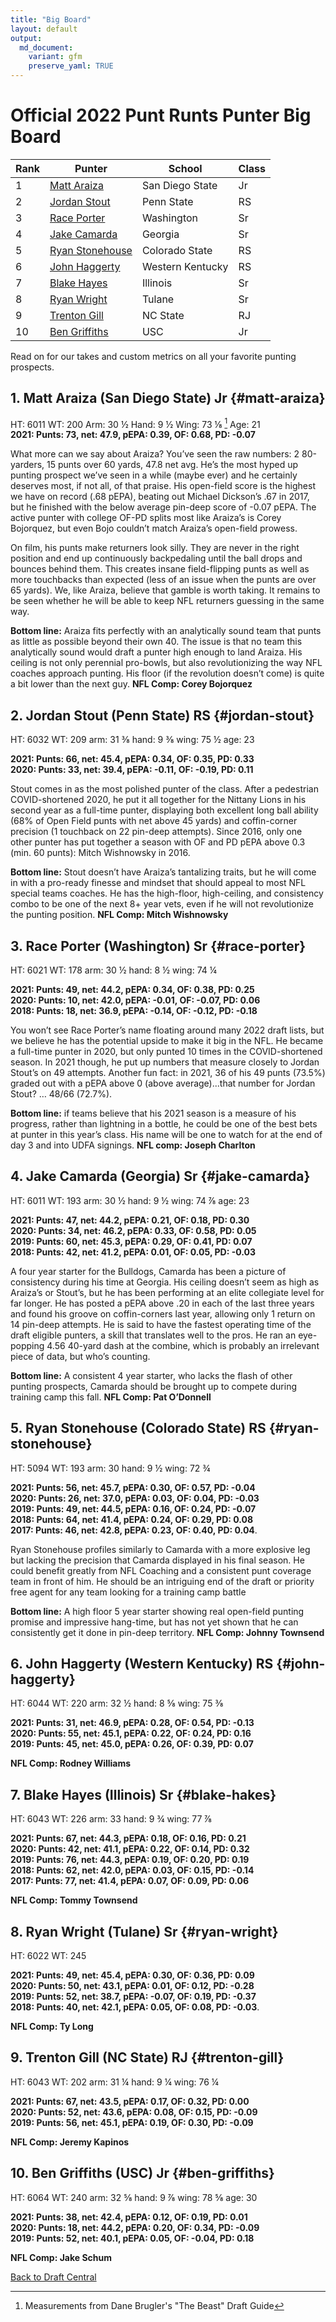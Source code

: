 ```yaml
---
title: "Big Board"
layout: default
output:
  md_document:
    variant: gfm
    preserve_yaml: TRUE
---
```

# Official 2022 Punt Runts Punter Big Board

| Rank | Punter | School | Class |
|--|--|--|--|
| 1 | [Matt Araiza](#matt-araiza)| San Diego State | Jr |
| 2 | [Jordan Stout](#jordan-stout)| Penn State | RS |
| 3 | [Race Porter](#race-porter)| Washington | Sr |
| 4 | [Jake Camarda](#jake-camarda)| Georgia | Sr |
| 5 | [Ryan Stonehouse](#ryan-stonehouse)| Colorado State |  RS |
| 6 | [John Haggerty](#john-haggerty)| Western Kentucky | RS |
| 7 | [Blake Hayes](#blake-hayes)| Illinois | Sr |
| 8 | [Ryan Wright](#ryan-wright)| Tulane | Sr |
| 9 | [Trenton Gill](#trenton-gill)| NC State | RJ |
| 10| [Ben Griffiths](#ben-griffiths)| USC | Jr |
  
Read on for our takes and custom metrics on all your favorite punting prospects. 
  
## 1. Matt Araiza (San Diego State) Jr {#matt-araiza}
HT: 6011  WT: 200  Arm: 30 ½  Hand: 9 ½  Wing: 73 ⅛ [^1]  Age: 21  
**2021: Punts: 73, net: 47.9,  pEPA: 0.39, OF: 0.68, PD: -0.07**  
  
What more can we say about Araiza? You’ve seen the raw numbers: 2 80-yarders, 15 punts over 60 yards, 47.8 net avg. He’s the most hyped up punting prospect we’ve seen in a while (maybe ever) and he certainly deserves most, if not all, of that praise. His open-field score is the highest we have on record (.68 pEPA), beating out Michael Dickson’s .67 in 2017, but he finished with the below average pin-deep score of -0.07 pEPA. The active punter with college OF-PD splits most like Araiza’s is Corey Bojorquez, but even Bojo couldn’t match Araiza’s open-field prowess.  
  
On film, his punts make returners look silly. They are never in the right position and end up continuously backpedaling until the ball drops and bounces behind them. This creates insane field-flipping punts as well as more touchbacks than expected (less of an issue when the punts are over 65 yards). We, like Araiza, believe that gamble is worth taking. It remains to be seen whether he will be able to keep NFL returners guessing in the same way.  
  
**Bottom line:** Araiza fits perfectly with an analytically sound team that punts as little as possible beyond their own 40. The issue is that no team this analytically sound would draft a punter high enough to land Araiza. His ceiling is not only perennial pro-bowls, but also revolutionizing the way NFL coaches approach punting. His floor (if the revolution doesn’t come) is quite a bit lower than the next guy. **NFL Comp: Corey Bojorquez**  
  
## 2. Jordan Stout (Penn State) RS  {#jordan-stout}
HT: 6032  WT: 209  arm: 31 ⅜  hand: 9 ⅜  wing: 75 ½  age: 23  
  
**2021: Punts: 66, net: 45.4,  pEPA: 0.34, OF: 0.35, PD: 0.33**  
**2020: Punts: 33, net: 39.4,  pEPA: -0.11, OF: -0.19, PD: 0.11**  
  
Stout comes in as the most polished punter of the class. After a pedestrian COVID-shortened 2020, he put it all together for the Nittany Lions in his second year as a full-time punter, displaying both excellent long ball ability (68% of Open Field punts with net above 45 yards) and coffin-corner precision (1 touchback on 22 pin-deep attempts). Since 2016, only one other punter has put together a season with OF and PD pEPA above 0.3 (min. 60 punts): Mitch Wishnowsky in 2016.  
  
**Bottom line:** Stout doesn’t have Araiza’s tantalizing traits, but he will come in with a pro-ready finesse and mindset that should appeal to most NFL special teams coaches. He has the high-floor, high-ceiling, and consistency combo to be one of the next 8+ year vets, even if he will not revolutionize the punting position. **NFL Comp: Mitch Wishnowsky**  
  
## 3. Race Porter (Washington) Sr {#race-porter}
HT: 6021  WT: 178  arm: 30 ½ hand: 8 ½  wing: 74 ¼  
  
**2021: Punts: 49, net: 44.2,  pEPA: 0.34, OF: 0.38, PD: 0.25**  
**2020: Punts: 10, net: 42.0,  pEPA: -0.01, OF: -0.07, PD: 0.06**  
**2018: Punts: 18, net: 36.9,  pEPA: -0.14, OF: -0.12, PD: -0.18**  
  
You won’t see Race Porter’s name floating around many 2022 draft lists, but we believe he has the potential upside to make it big in the NFL. He became a full-time punter in 2020, but only punted 10 times in the COVID-shortened season. In 2021 though, he put up numbers that measure closely to Jordan Stout’s on 49 attempts. Another fun fact: in 2021, 36 of his 49 punts (73.5%) graded out with a pEPA above 0 (above average)...that number for Jordan Stout? … 48/66 (72.7%).

**Bottom line:** if teams believe that his 2021 season is a measure of his progress, rather than lightning in a bottle, he could be one of the best bets at punter in this year’s class. His name will be one to watch for at the end of day 3 and into UDFA signings. 
**NFL comp: Joseph Charlton**

## 4. Jake Camarda (Georgia) Sr {#jake-camarda}
HT: 6011  WT: 193  arm: 30 ½  hand: 9 ½  wing: 74 ⅞  age: 23

**2021: Punts: 47, net: 44.2,  pEPA: 0.21, OF: 0.18, PD: 0.30**  
**2020: Punts: 34, net: 46.2,  pEPA: 0.33, OF: 0.58, PD: 0.05**  
**2019: Punts: 60, net: 45.3,  pEPA: 0.29, OF: 0.41, PD: 0.07**  
**2018: Punts: 42, net: 41.2,  pEPA: 0.01, OF: 0.05, PD: -0.03**  

A four year starter for the Bulldogs, Camarda has been a picture of consistency during his time at Georgia. His ceiling doesn’t seem as high as Araiza’s or Stout’s, but he has been performing at an elite collegiate level for far longer. He has posted a pEPA above .20 in each of the last three years and found his groove on coffin-corners last year, allowing only 1 return on 14 pin-deep attempts. He is said to have the fastest operating time of the draft eligible punters, a skill that translates well to the pros. He ran an eye-popping 4.56 40-yard dash at the combine, which is probably an irrelevant piece of data, but who’s counting.

**Bottom line:** A consistent 4 year starter, who lacks the flash of other punting prospects, Camarda should be brought up to compete during training camp this fall. **NFL Comp: Pat O’Donnell**

## 5. Ryan Stonehouse (Colorado State) RS {#ryan-stonehouse}
HT: 5094  WT: 193  arm: 30  hand: 9 ½  wing: 72 ¾ 

**2021: Punts: 56, net: 45.7,  pEPA: 0.30, OF: 0.57, PD: -0.04**  
**2020: Punts: 26, net: 37.0,  pEPA: 0.03, OF: 0.04, PD: -0.03**  
**2019: Punts: 49, net: 44.5,  pEPA: 0.16, OF: 0.24, PD: -0.07**  
**2018: Punts: 64, net: 41.4,  pEPA: 0.24, OF: 0.29, PD: 0.08**  
**2017: Punts: 46, net: 42.8,  pEPA: 0.23, OF: 0.40, PD: 0.04**. 


Ryan Stonehouse profiles similarly to Camarda with a more explosive leg but lacking the precision that Camarda displayed in his final season. He could 
benefit greatly from NFL Coaching and a consistent punt coverage team in front of him. He should be an intriguing end of the draft or priority free agent for any team looking for a training camp battle



**Bottom line:** A high floor 5 year starter showing real open-field punting promise and impressive hang-time, but has not yet shown that he can consistently get it done in pin-deep territory. **NFL Comp: Johnny Townsend**


## 6. John Haggerty (Western Kentucky) RS  {#john-haggerty}
HT: 6044  WT: 220  arm: 32 ½ hand: 8 ⅝  wing: 75 ⅜

**2021: Punts: 31, net: 46.9,  pEPA: 0.28, OF: 0.54, PD: -0.13**  
**2020: Punts: 55, net: 45.1,  pEPA: 0.22, OF: 0.24, PD: 0.16**  
**2019: Punts: 45, net: 45.0,  pEPA: 0.26, OF: 0.39, PD: 0.07**  

**NFL Comp: Rodney Williams**

## 7. Blake Hayes (Illinois) Sr {#blake-hakes}
HT: 6043 WT: 226 arm: 33 hand: 9 ¾ wing: 77 ⅞

**2021: Punts: 67, net: 44.3,  pEPA: 0.18, OF: 0.16, PD: 0.21**  
**2020: Punts: 42, net: 41.1,  pEPA: 0.22, OF: 0.14, PD: 0.32**  
**2019: Punts: 76, net: 44.3,  pEPA: 0.19, OF: 0.20, PD: 0.19**  
**2018: Punts: 62, net: 42.0,  pEPA: 0.03, OF: 0.15, PD: -0.14**  
**2017: Punts: 77, net: 41.4,  pEPA: 0.07, OF: 0.09, PD: 0.06**  

**NFL Comp: Tommy Townsend**

## 8. Ryan Wright (Tulane) Sr {#ryan-wright}
HT: 6022 WT: 245 

**2021: Punts: 49, net: 45.4,  pEPA: 0.30, OF: 0.36, PD: 0.09**  
**2020: Punts: 50, net: 43.1,  pEPA: 0.01, OF: 0.12, PD: -0.28**  
**2019: Punts: 52, net: 38.7,  pEPA: -0.07, OF: 0.19, PD: -0.37**  
**2018: Punts: 40, net: 42.1,  pEPA: 0.05, OF: 0.08, PD: -0.03**. 

**NFL Comp: Ty Long**

## 9. Trenton Gill (NC State) RJ {#trenton-gill}
HT: 6043 WT: 202 arm: 31 ¼ hand: 9 ¼ wing: 76 ¼  

**2021: Punts: 67, net: 43.5,  pEPA: 0.17, OF: 0.32, PD: 0.00**  
**2020: Punts: 52, net: 43.6,  pEPA: 0.08, OF: 0.15, PD: -0.09**  
**2019: Punts: 56, net: 45.1,  pEPA: 0.19, OF: 0.30, PD: -0.09**  
  
**NFL Comp: Jeremy Kapinos**  

## 10. Ben Griffiths (USC) Jr {#ben-griffiths}

HT: 6064 WT: 240 arm: 32 ⅝ hand: 9 ⅞ wing: 78 ⅝ age: 30  
  
**2021: Punts: 38, net: 42.4,  pEPA: 0.12, OF: 0.19, PD: 0.01**  
**2020: Punts: 18, net: 44.2,  pEPA: 0.20, OF: 0.34, PD: -0.09**  
**2019: Punts: 52, net: 40.1,  pEPA: 0.05, OF: -0.04, PD: 0.18**  
  
**NFL Comp: Jake Schum**  

[Back to Draft Central](/draft_central.html)

[^1]: Measurements from Dane Brugler's "The Beast" Draft Guide
